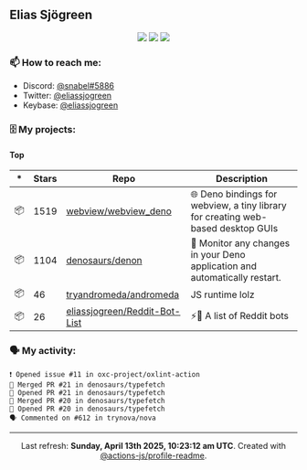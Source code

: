## Elias Sjögreen

<p align="center">
  <img src="https://img.shields.io/badge/🎂-dec. 2003-success" />
  <img src="https://img.shields.io/badge/🌎-Stockholm-informational" />
  <img src="https://img.shields.io/badge/👦-He/Him-informational" />
</p>

### 📫 How to reach me:

- Discord: [@snabel#5886](https://discord.com/users/267978757799673866)
- Twitter: [@eliassjogreen](https://twitter.com/eliassjogreen)
- Keybase: [@eliassjogreen](https://keybase.io/eliassjogreen)

### 🗄 My projects:

#### Top
|*|Stars|Repo|Description|
|---|---|---|---|
| 📦 | 1519 | [webview/webview_deno](https://github.com/webview/webview_deno) | 🌐 Deno bindings for webview, a tiny library for creating web-based desktop GUIs |
| 📦 | 1104 | [denosaurs/denon](https://github.com/denosaurs/denon) | 👀 Monitor any changes in your Deno application and automatically restart. |
| 📦 | 46 | [tryandromeda/andromeda](https://github.com/tryandromeda/andromeda) | JS runtime lolz |
| 📦 | 26 | [eliassjogreen/Reddit-Bot-List](https://github.com/eliassjogreen/Reddit-Bot-List) | ⚡️🤖 A list of Reddit bots |

### 🗣 My activity:

```
❗️ Opened issue #11 in oxc-project/oxlint-action
🎉 Merged PR #21 in denosaurs/typefetch
💪 Opened PR #21 in denosaurs/typefetch
🎉 Merged PR #20 in denosaurs/typefetch
💪 Opened PR #20 in denosaurs/typefetch
🗣 Commented on #612 in trynova/nova
```

------------
<p align="center">Last refresh: <b>Sunday, April 13th 2025, 10:23:12 am UTC</b>. Created with <a href=https://github.com/marketplace/actions/profile-readme>@actions-js/profile-readme</a>.</p>
